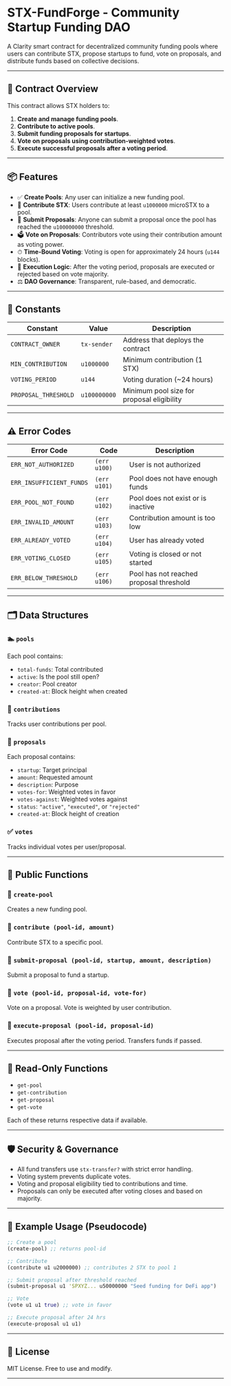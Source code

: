 
# STX-FundForge - Community Startup Funding DAO

A Clarity smart contract for decentralized community funding pools where users can contribute STX, propose startups to fund, vote on proposals, and distribute funds based on collective decisions.

---

## 📜 Contract Overview

This contract allows STX holders to:

1. **Create and manage funding pools**.
2. **Contribute to active pools**.
3. **Submit funding proposals for startups**.
4. **Vote on proposals using contribution-weighted votes**.
5. **Execute successful proposals after a voting period**.

---

## 📦 Features

* ✅ **Create Pools**: Any user can initialize a new funding pool.
* 💸 **Contribute STX**: Users contribute at least `u1000000` microSTX to a pool.
* 📝 **Submit Proposals**: Anyone can submit a proposal once the pool has reached the `u100000000` threshold.
* 🗳 **Vote on Proposals**: Contributors vote using their contribution amount as voting power.
* ⏱ **Time-Bound Voting**: Voting is open for approximately 24 hours (`u144` blocks).
* 🔐 **Execution Logic**: After the voting period, proposals are executed or rejected based on vote majority.
* ⚖ **DAO Governance**: Transparent, rule-based, and democratic.

---

## 🔧 Constants

| Constant             | Value        | Description                                |
| -------------------- | ------------ | ------------------------------------------ |
| `CONTRACT_OWNER`     | `tx-sender`  | Address that deploys the contract          |
| `MIN_CONTRIBUTION`   | `u1000000`   | Minimum contribution (1 STX)               |
| `VOTING_PERIOD`      | `u144`       | Voting duration (\~24 hours)               |
| `PROPOSAL_THRESHOLD` | `u100000000` | Minimum pool size for proposal eligibility |

---

## ⚠ Error Codes

| Error Code               | Code         | Description                             |
| ------------------------ | ------------ | --------------------------------------- |
| `ERR_NOT_AUTHORIZED`     | `(err u100)` | User is not authorized                  |
| `ERR_INSUFFICIENT_FUNDS` | `(err u101)` | Pool does not have enough funds         |
| `ERR_POOL_NOT_FOUND`     | `(err u102)` | Pool does not exist or is inactive      |
| `ERR_INVALID_AMOUNT`     | `(err u103)` | Contribution amount is too low          |
| `ERR_ALREADY_VOTED`      | `(err u104)` | User has already voted                  |
| `ERR_VOTING_CLOSED`      | `(err u105)` | Voting is closed or not started         |
| `ERR_BELOW_THRESHOLD`    | `(err u106)` | Pool has not reached proposal threshold |

---

## 🗂️ Data Structures

### 🏊 `pools`

Each pool contains:

* `total-funds`: Total contributed
* `active`: Is the pool still open?
* `creator`: Pool creator
* `created-at`: Block height when created

### 👥 `contributions`

Tracks user contributions per pool.

### 🧾 `proposals`

Each proposal contains:

* `startup`: Target principal
* `amount`: Requested amount
* `description`: Purpose
* `votes-for`: Weighted votes in favor
* `votes-against`: Weighted votes against
* `status`: `"active"`, `"executed"`, or `"rejected"`
* `created-at`: Block height of creation

### ✅ `votes`

Tracks individual votes per user/proposal.

---

## 📘 Public Functions

### 🔹 `create-pool`

Creates a new funding pool.

### 🔹 `contribute (pool-id, amount)`

Contribute STX to a specific pool.

### 🔹 `submit-proposal (pool-id, startup, amount, description)`

Submit a proposal to fund a startup.

### 🔹 `vote (pool-id, proposal-id, vote-for)`

Vote on a proposal. Vote is weighted by user contribution.

### 🔹 `execute-proposal (pool-id, proposal-id)`

Executes proposal after the voting period. Transfers funds if passed.

---

## 📖 Read-Only Functions

* `get-pool`
* `get-contribution`
* `get-proposal`
* `get-vote`

Each of these returns respective data if available.

---

## 🛡 Security & Governance

* All fund transfers use `stx-transfer?` with strict error handling.
* Voting system prevents duplicate votes.
* Voting and proposal eligibility tied to contributions and time.
* Proposals can only be executed after voting closes and based on majority.

---

## 🧪 Example Usage (Pseudocode)

```clojure
;; Create a pool
(create-pool) ;; returns pool-id

;; Contribute
(contribute u1 u2000000) ;; contributes 2 STX to pool 1

;; Submit proposal after threshold reached
(submit-proposal u1 'SPXYZ... u50000000 "Seed funding for DeFi app")

;; Vote
(vote u1 u1 true) ;; vote in favor

;; Execute proposal after 24 hrs
(execute-proposal u1 u1)
```

---

## 🧾 License

MIT License. Free to use and modify.

---
